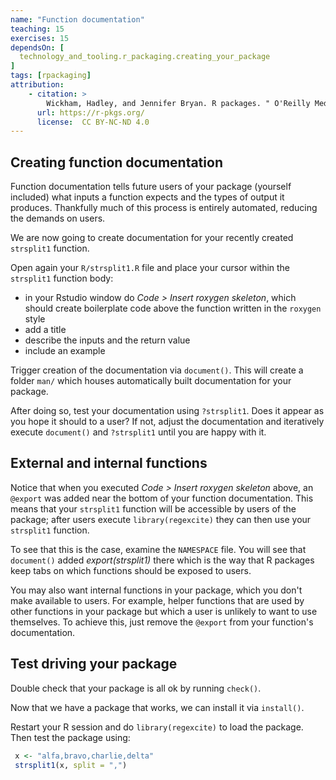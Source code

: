 ```yaml
---
name: "Function documentation"
teaching: 15
exercises: 15
dependsOn: [
  technology_and_tooling.r_packaging.creating_your_package
]
tags: [rpackaging]
attribution:
    - citation: >
        Wickham, Hadley, and Jennifer Bryan. R packages. " O'Reilly Media, Inc.", 2023.
      url: https://r-pkgs.org/
      license:  CC BY-NC-ND 4.0
---
```


## Creating function documentation

Function documentation tells future users of your package (yourself included) what inputs a function expects and the types of output it produces. Thankfully much of this process is entirely automated, reducing the demands on users.

We are now going to create documentation for your recently created `strsplit1` function.

Open again your `R/strsplit1.R` file and place your cursor within the `strsplit1` function body:
  - in your Rstudio window do *Code > Insert roxygen skeleton*, which should create boilerplate code above the function written in the `roxygen` style
  - add a title
  - describe the inputs and the return value
  - include an example

Trigger creation of the documentation via `document()`. This will create a folder `man/` which houses automatically built documentation for your package.

After doing so, test your documentation using `?strsplit1`. Does it appear as you hope it should to a user? If not, adjust the documentation and iteratively execute `document()` and `?strsplit1` until you are happy with it.

## External and internal functions

Notice that when you executed *Code > Insert roxygen skeleton* above, an `@export` was added near the bottom of your function documentation. This means that your `strsplit1` function will be accessible by users of the package; after users execute `library(regexcite)` they can then use your `strsplit1` function.

To see that this is the case, examine the `NAMESPACE` file. You will see that `document()` added *export(strsplit1)* there which is the way that R packages keep tabs on which functions should be exposed to users.

You may also want internal functions in your package, which you don't make available to users. For example, helper functions that are used by other functions in your package but which a user is unlikely to want to use themselves. To achieve this, just remove the `@export` from your function's documentation.


## Test driving your package
Double check that your package is all ok by running `check()`.

Now that we have a package that works, we can install it via `install()`.

Restart your R session and do `library(regexcite)` to load the package. Then test the package using:

```R
 x <- "alfa,bravo,charlie,delta"
 strsplit1(x, split = ",")
```
